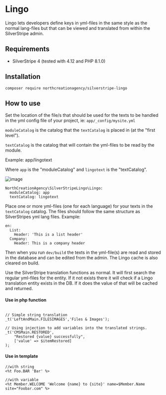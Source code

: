 # Lingo

Lingo lets developers define keys in yml-files in the same style as the normal lang-files but that can be viewed and translated from within the SilverStripe admin.

## Requirements

* SilverStripe 4 (tested with 4.12 and PHP 8.1.0)

## Installation

`composer require northcreationagency/silverstripe-lingo`

## How to use

Set the location of the file/s that should be used for the texts to be handled in the yml config file of your project, ie:  `app/_config/mysite.yml`

`moduleCatalog` is the catalog that the `textCatalog` is placed in (at the "first level").

`textCatalog` is the catalog that will contain the yml-files to be read by the module.

Example: app/lingotext

Where `app` is the "moduleCatalog" and `lingotext` is the "textCatalog".

![image](https://user-images.githubusercontent.com/1150252/213649472-ca70054c-2587-4cfe-9534-acd6ca48b904.png)

```
NorthCreationAgency\SilverStripeLingo\Lingo:
  moduleCatalog: app
  textCatalog: lingotext
```
Place one or more yml-files (one for each language) for your texts in the `textCatalog` catalog.
The files should follow the same structure as SilverStripes yml lang files.
Example:

```
en:
  List:
    Header: 'This is a list header'
  Company:
    Header: This is a company header
```

Then when you run `dev/build` the texts in the yml-file(s) are read and stored in the database and can be edited from the admin.
The Lingo cache is also cleared on build.

Use the SilverStripe translation functions as normal. It will first search the regular yml-files for the entity. If it not 
exists there it will check if a Lingo translation entity exists in the DB. If it does the value of that will be cached and returned.


#### Use in php function

```

// Simple string translation
_t('LeftAndMain.FILESIMAGES','Files & Images');

// Using injection to add variables into the translated strings.
_t('CMSMain.RESTORED',
    "Restored {value} successfully",
    ['value' => $itemRestored]
);

```

#### Use in template
```
//with string
<%t Foo.BAR 'Bar' %>

//with variable
<%t Member.WELCOME 'Welcome {name} to {site}' name=$Member.Name site="Foobar.com" %>

```
